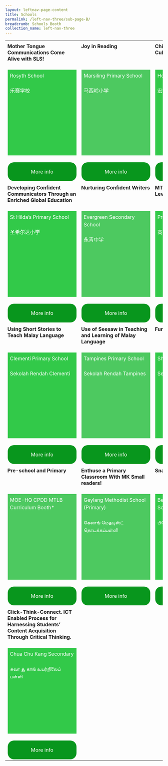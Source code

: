 ```yaml
---
layout: leftnav-page-content
title: Schools
permalink: /left-nav-three/sub-page-B/
breadcrumb: Schools Booth
collection_name: left-nav-three
---
```

<style>
    .tdHead {
        vertical-align: top;
        padding: 7px;
    }
    .bottomBoxOdd {
        background-color: #32c949;
        padding: 7px;
        color: #ffffff;
        height: 260px;
        line-height: 1.5rem !important;
        font-size: 16px !important;
    }
    .bottomBoxEven {
        background-color: #4dc960;
        padding: 7px;
        color: #ffffff;
        height: 260px;
        line-height: 1.5rem !important;
        font-size: 16px !important;
    }
    .baseTD {
        width: 25%;
    }
    .btnInfo {
        background: #08961d;
        color: #fff !important;
        display: block;
        padding: 20px 10px;
        text-align: center;
        text-decoration: none !important;
        width: 200px;
        border-radius: 20px !important;
    }
    .btnInfo {
        -webkit-border-radius: 20px;
        -moz-border-radius: 20px;
        -ms-border-radius: 20px;
        -o-border-radius: 20px;
    }
        .btnInfo:hover {
            background: #3c8546;
        }
</style>
<table style="width:100%;" cellspacing="20" cellpadding="20">
    <tr>
        <td class="baseTD tdHead">
            <b>Mother Tongue Communications Come Alive with SLS!</b><br>
        </td>
        <td class="baseTD tdHead">
            <b>Joy in Reading</b><br>
        </td>
        <td class="baseTD tdHead">
            <b>Chinese Language Camp; Cultural Fortnight</b><br>
        </td>
        <td class="baseTD tdHead">
            <b>CL eXcite - Joy of Learning</b><br>
        </td>
    </tr>
    <tr>
        <td class="baseTD ">
            <p class="bottomBoxOdd">Rosyth School<br><br>乐赛学校 </p>
        </td>
        <td class="baseTD ">
            <p class="bottomBoxEven">Marsiling Primary School<br><br>马西岭小学 </p>
        </td>
        <td class="baseTD ">
            <p class="bottomBoxOdd">
                Hong Wen School<br><br>宏文学校
            </p>
        </td>
        <td class="baseTD">
            <p class="bottomBoxEven">
                Xingnan Primary School<br><br>醒南小学
            </p>
        </td>
    </tr>
    <tr>
        <td>
            <a href="https://event-reg.biz/Registration/MTLSSynopsis?Session=S1C" class="btnInfo">More info</a>
        </td>
        <td>
            <a href="https://event-reg.biz/Registration/MTLSSynopsis?Session=S2C" class="btnInfo">More info</a>
        </td>
        <td>
            <a href="https://event-reg.biz/Registration/MTLSSynopsis?Session=S3C" class="btnInfo">More info</a>
        </td>
        <td>
            <a href="https://event-reg.biz/Registration/MTLSSynopsis?Session=S4C" class="btnInfo">More info</a>
        </td>
    </tr>
    <tr>
        <td class="baseTD tdHead">
            <b>Developing Confident Communicators Through an Enriched Global Education</b><br>
        </td>
        <td class="baseTD tdHead">
            <b>Nurturing Confident Writers</b><br>
        </td>
        <td class="baseTD tdHead">
            <b>MTL Education at the Pre-U Level</b><br>
        </td>
        <td class="baseTD tdHead">
            <b>Active Learning, Joyful Learners Through the use of ICT Platforms</b><br>
        </td>
    </tr>
    <tr>
        <td class="baseTD ">
            <p class="bottomBoxOdd">St Hilda’s Primary School<br><br> 圣希尔达小学 </p>
        </td>
        <td class="baseTD ">
            <p class="bottomBoxEven">Evergreen Secondary School<br><br>永青中学 </p>
        </td>
        <td class="baseTD ">
            <p class="bottomBoxOdd">
                Pre-U<br><br>高中
            </p>
        </td>
        <td class="baseTD">
            <p class="bottomBoxEven">
                Princess Elizabeth Primary School
            </p>
        </td>
    </tr>
    <tr>
        <td>
            <a href="https://event-reg.biz/Registration/MTLSSynopsis?Session=S5C" class="btnInfo">More info</a>
        </td>
        <td>
            <a href="https://event-reg.biz/Registration/MTLSSynopsis?Session=S12C" class="btnInfo">More info</a>
        </td>
        <td>
            <a href="https://event-reg.biz/Registration/MTLSSynopsis?Session=S15C" class="btnInfo">More info</a>
        </td>
        <td>
            <a href="https://event-reg.biz/Registration/MTLSSynopsis?Session=S17C" class="btnInfo">More info</a>
        </td>
    </tr>
    <tr>
        <td class="baseTD tdHead">
            <b>Using Short Stories to Teach Malay Language</b><br>
        </td>
        <td class="baseTD tdHead">
            <b>Use of Seesaw in Teaching and Learning of Malay Language</b><br>
        </td>
        <td class="baseTD tdHead">
            <b>Fun Learning @ Shuqun</b><br>
        </td>
        <td class="baseTD tdHead">
            <b>Enhancing Oral Competencies Through Interactive Games </b><br>
        </td>
    </tr>
    <tr>
        <td class="baseTD ">
            <p class="bottomBoxOdd">Clementi Primary School<br><br>Sekolah Rendah Clementi </p>
        </td>
        <td class="baseTD ">
            <p class="bottomBoxEven"> Tampines Primary School<br><br>Sekolah Rendah Tampines</p>
        </td>
        <td class="baseTD ">
            <p class="bottomBoxOdd">
                Shuqun Primary School<br><br>Sekolah Rendah Shuqun
            </p>
        </td>
        <td class="baseTD">
            <p class="bottomBoxEven">
                Changkat Changi Secondary School<br><br>Sekolah Menengah Changkat Changi
            </p>
        </td>
    </tr>
    <tr>
        <td>
            <a href="https://event-reg.biz/Registration/MTLSSynopsis?Session=S6M" class="btnInfo">More info</a>
        </td>
        <td>
            <a href="https://event-reg.biz/Registration/MTLSSynopsis?Session=S7M" class="btnInfo">More info</a>
        </td>
        <td>
            <a href="https://event-reg.biz/Registration/MTLSSynopsis?Session=S8M" class="btnInfo">More info</a>
        </td>
        <td>
            <a href="https://event-reg.biz/Registration/MTLSSynopsis?Session=S13M" class="btnInfo">More info</a>
        </td>
    </tr>
    <tr>
        <td class="baseTD tdHead">
            <b>Pre-school and Primary</b><br>
        </td>
        <td class="baseTD tdHead">
            <b>Enthuse a Primary Classroom With MK Small readers!</b><br>
        </td>
        <td class="baseTD tdHead">
            <b>Snap The Characters Away</b><br>
        </td>
        <td class="baseTD tdHead">
            <b>Once Upon a Time...</b><br>
        </td>
    </tr>
    <tr>
        <td class="baseTD ">
            <p class="bottomBoxEven"> MOE-HQ CPDD MTLB Curriculum Booth*</p>
        </td>
        <td class="baseTD">
            <p class="bottomBoxEven">
                Geylang Methodist School (Primary) <br><br>கேலாங் மெதடிஸ்ட் தொடக்கப்பள்ளி
            </p>
        </td>
        <td class="baseTD ">
            <p class="bottomBoxOdd"> Bedok Green Primary School<br><br>பிடோக் கிரீன் தொடக்கப்பள்ளி</p>
        </td>
        <td class="baseTD ">
            <p class="bottomBoxEven">Greendale Primary School<br><br>கிரீன்டேல் உயர்நிலைப்பள்ளி  </p>
        </td>
    </tr>
    <tr>
        <td>
            <a href="https://event-reg.biz/Registration/MTLSSynopsis?Session=S16M" class="btnInfo">More info</a>
        </td>
        <td>
            <a href="https://event-reg.biz/Registration/MTLSSynopsis?Session=S9T" class="btnInfo">More info</a>
        </td>
        <td>
            <a href="https://event-reg.biz/Registration/MTLSSynopsis?Session=S10T" class="btnInfo">More info</a>
        </td>
        <td>
            <a href="https://event-reg.biz/Registration/MTLSSynopsis?Session=S11T" class="btnInfo">More info</a>
        </td>
    </tr>
    <tr>
        <td class="baseTD tdHead">
            <b>Click-Think-Connect. ICT Enabled Process for Harnessing Students’ Content Acquisition Through Critical Thinking.</b><br>
        </td>
    </tr>
    <tr>
        <td class="baseTD ">
            <p class="bottomBoxOdd">
                Chua Chu Kang Secondary<br><br>சுவா சூ காங் உயர்நிலைப் பள்ளி
            </p>
        </td>
    </tr>
    <tr>
        <td>
            <a href="https://event-reg.biz/Registration/MTLSSynopsis?Session=S14T" class="btnInfo">More info</a>
        </td>
    </tr>
</table>
